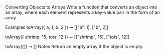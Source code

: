 Converting Objects to Arrays
Write a function that converts an object into an array, where each element represents a key-value pair in the form of an array.

Examples
toArray({ a: 1, b: 2 }) ➞ [["a", 1], ["b", 2]]

toArray({ shrimp: 15, tots: 12 }) ➞ [["shrimp", 15], ["tots", 12]]

toArray({}) ➞ []
Notes
Return an empty array if the object is empty.